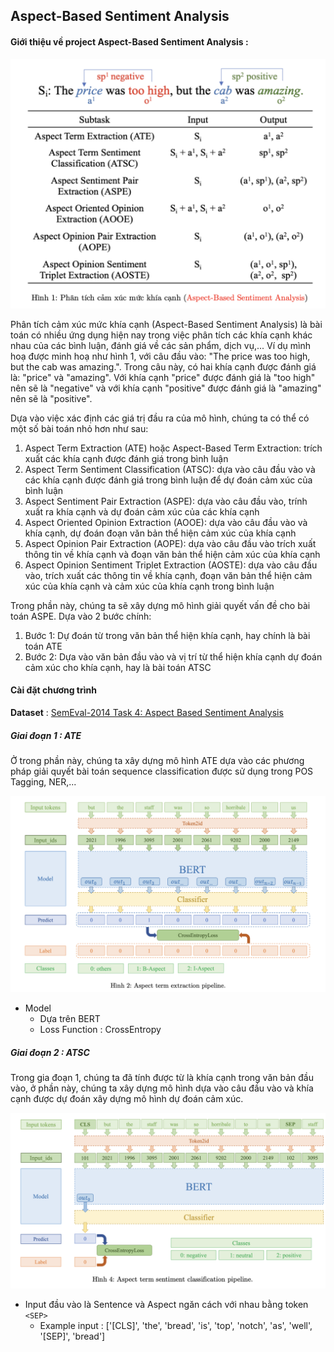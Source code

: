 ##  Aspect-Based Sentiment Analysis


#### Giới thiệu về project  Aspect-Based Sentiment Analysis :

![alt text](assets/intro.png)

Phân tích cảm xúc mức khía cạnh (Aspect-Based Sentiment Analysis) là bài toán có nhiều ứng dụng hiện nay trong việc phân tích các khía cạnh khác nhau của các bình luận, đánh giá về các sản phẩm, dịch vụ,... Ví dụ mình hoạ được minh hoạ như hình 1, với câu đầu vào: "The price was too high, but the cab was amazing.". Trong câu này, có hai khía cạnh được đánh giá là: "price" và "amazing". Với khía cạnh "price" được đánh giá là "too high" nên sẽ là "negative" và với khía cạnh "positive" được đánh giá là "amazing" nên sẽ là "positive".


Dựa vào việc xác định các giá trị đầu ra của mô hình, chúng ta có thể có một số bài toán nhỏ hơn như sau:

1. Aspect Term Extraction (ATE) hoặc Aspect-Based Term Extraction: trích xuất các khía cạnh được đánh giá trong bình luận
2. Aspect Term Sentiment Classification (ATSC): dựa vào câu đầu vào và các khía cạnh được đánh giá trong bình luận để dự đoán cảm xúc của bình luận
3. Aspect Sentiment Pair Extraction (ASPE): dựa vào câu đầu vào, trính xuất ra khía cạnh và dự đoán cảm xúc của các khía cạnh
4. Aspect Oriented Opinion Extraction (AOOE): dựa vào câu đầu vào và khía cạnh, dự đoán đoạn văn bản thể hiện cảm xúc của khía cạnh
5. Aspect Opinion Pair Extraction (AOPE): dựa vào câu đầu vào trích xuất thông tin về khía cạnh và đoạn văn bản thể hiện cảm xúc của khía cạnh
6. Aspect Opinion Sentiment Triplet Extraction (AOSTE): dựa vào câu đầu vào, trích xuất các thông tin về khía cạnh, đoạn văn bản thể hiện cảm xúc của khía cạnh và cảm xúc của khía cạnh trong bình luận

Trong phần này, chúng ta sẽ xây dựng mô hình giải quyết vấn đề cho bài toán ASPE. Dựa vào 2 bước chính:
1. Bước 1: Dự đoán từ trong văn bản thể hiện khía cạnh, hay chính là bài toán ATE
2. Bước 2: Dựa vào văn bản đầu vào và vị trí từ thể hiện khía cạnh dự đoán cảm xúc cho khía cạnh, hay là bài toán ATSC

#### Cài đặt chương trình

**Dataset** : [SemEval-2014 Task 4: Aspect Based Sentiment Analysis](https://aclanthology.org/S14-2004/)

##### Giai đoạn 1 : ATE

Ở trong phần này, chúng ta xây dựng mô hình ATE dựa vào các phương pháp giải quyết bài toán sequence classification được sử dụng trong POS Tagging, NER,...

![alt text](assets/ate.png)

+ Model
    + Dựa trên BERT
    + Loss Function : CrossEntropy

##### Giai đoạn 2 : ATSC

Trong gia đoạn 1, chúng ta đã tính được từ là khía cạnh trong văn bản đầu vào, ở phần này, chúng ta xây dựng mô hình dựa vào câu đầu vào và khía cạnh được dự đoán xây dựng mô hình dự đoán cảm xúc.

![alt text](assets/atsc.png)

+ Input đầu vào là Sentence và Aspect ngăn cách với nhau bằng token `<SEP>`
    + Example input : ['[CLS]',
                        'the',
                        'bread',
                        'is',
                        'top',
                        'notch',
                        'as',
                        'well',
                        '[SEP]',
                        'bread']

